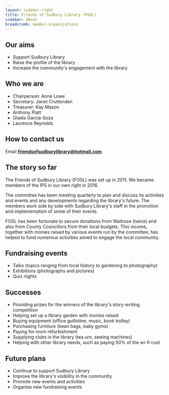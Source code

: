 ```yaml
---
layout: sidebar-right
title: Friends of Sudbury Library (FOSL)
sidebar: about
breadcrumb: member-organisations
---
```


## Our aims

* Support Sudbury Library
* Raise the profile of the library
* Increase the community's engagement with the library

## Who we are

* Chairperson: Anne Lowe
* Secretary: Janet Cruttenden
* Treasurer: Kay Mason
* Anthony Platt
* Gladis Garcia-Soza
* Laurence Reynolds

## How to contact us

Email **friendsofsudburylibrary@hotmail.com**

## The story so far

The Friends of Sudbury Library (FOSL) was set up in 2011. We became members of the IPS in our own right in 2016.

The committee has been meeting quarterly to plan and discuss its activities and events and any developments regarding the library's future. The members work side by side with Sudbury Library's staff in the promotion and implementation of some of their events.

FOSL has been fortunate to secure donations from Waitrose (twice) and also from County Councillors from their local budgets. This income, together with monies raised by various events run by the committee, has helped to fund numerous activities aimed to engage the local community.

## Fundraising events

* Talks (topics ranging from local history to gardening to photography)
* Exhibitions (photographs and pictures)
* Quiz nights

## Successes

* Providing prizes for the winners of the library's story-writing competition
* Helping set up a library garden with monies raised
* Buying equipment (office guillotine, music, book trolley)
* Purchasing furniture (bean bags, baby gyms)
* Paying for room refurbishment
* Supplying clubs in the library (tea urn, sewing machines)
* Helping with other library needs, such as paying 50% of the wi-fi cost

## Future plans

* Continue to support Sudbury Library
* Improve the library's visibility in the community
* Promote new events and activities
* Organise new fundraising events
